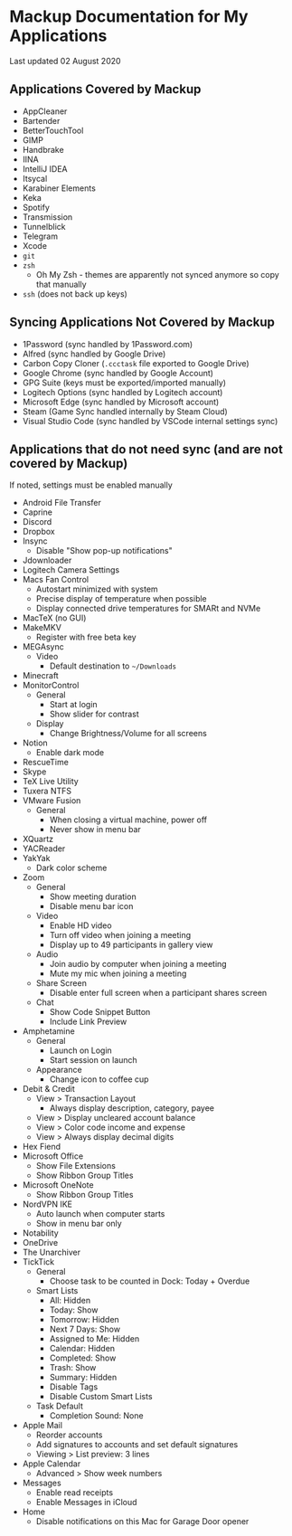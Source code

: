 # Mackup Documentation for My Applications

Last updated 02 August 2020

## Applications Covered by Mackup

- AppCleaner
- Bartender
- BetterTouchTool
- GIMP
- Handbrake
- IINA
- IntelliJ IDEA
- Itsycal
- Karabiner Elements
- Keka
- Spotify
- Transmission
- Tunnelblick
- Telegram
- Xcode
- `git`
- `zsh`
    - Oh My Zsh - themes are apparently not synced anymore so copy that manually
- `ssh` (does not back up keys)

## Syncing Applications Not Covered by Mackup

- 1Password (sync handled by 1Password.com)
- Alfred (sync handled by Google Drive)
- Carbon Copy Cloner (`.ccctask` file exported to Google Drive)
- Google Chrome (sync handled by Google Account)
- GPG Suite (keys must be exported/imported manually)
- Logitech Options (sync handled by Logitech account)
- Microsoft Edge (sync handled by Microsoft account)
- Steam (Game Sync handled internally by Steam Cloud)
- Visual Studio Code (sync handled by VSCode internal settings sync)

## Applications that do not need sync (and are not covered by Mackup)

If noted, settings must be enabled manually

- Android File Transfer
- Caprine
- Discord
- Dropbox
- Insync
    - Disable "Show pop-up notifications"
- Jdownloader
- Logitech Camera Settings
- Macs Fan Control
    - Autostart minimized with system
    - Precise display of temperature when possible
    - Display connected drive temperatures for SMARt and NVMe
- MacTeX (no GUI)
- MakeMKV
    - Register with free beta key
- MEGAsync
    - Video
        - Default destination to `~/Downloads`
- Minecraft
- MonitorControl
    - General
        - Start at login
        - Show slider for contrast
    - Display
        - Change Brightness/Volume for all screens
- Notion
    - Enable dark mode
- RescueTime
- Skype
- TeX Live Utility
- Tuxera NTFS
- VMware Fusion
    - General
        - When closing a virtual machine, power off
        - Never show in menu bar
- XQuartz
- YACReader
- YakYak
    - Dark color scheme
- Zoom
    - General
        - Show meeting duration
        - Disable menu bar icon
    - Video
        - Enable HD video
        - Turn off video when joining a meeting
        - Display up to 49 participants in gallery view
    - Audio
        - Join audio by computer when joining a meeting
        - Mute my mic when joining a meeting
    - Share Screen
        - Disable enter full screen when a participant shares screen
    - Chat
        - Show Code Snippet Button
        - Include Link Preview
- Amphetamine
    - General
        - Launch on Login
        - Start session on launch
    - Appearance
        - Change icon to coffee cup
- Debit & Credit
    - View > Transaction Layout
        - Always display description, category, payee
    - View > Display uncleared account balance
    - View > Color code income and expense
    - View > Always display decimal digits
- Hex Fiend
- Microsoft Office
    - Show File Extensions
    - Show Ribbon Group Titles
- Microsoft OneNote
    - Show Ribbon Group Titles
- NordVPN IKE
    - Auto launch when computer starts
    - Show in menu bar only
- Notability
- OneDrive
- The Unarchiver
- TickTick
    - General
        - Choose task to be counted in Dock: Today + Overdue
    - Smart Lists
        - All: Hidden
        - Today: Show
        - Tomorrow: Hidden
        - Next 7 Days: Show
        - Assigned to Me: Hidden
        - Calendar: Hidden
        - Completed: Show
        - Trash: Show
        - Summary: Hidden
        - Disable Tags
        - Disable Custom Smart Lists
    - Task Default
        - Completion Sound: None
- Apple Mail
    - Reorder accounts
    - Add signatures to accounts and set default signatures
    - Viewing > List preview: 3 lines
- Apple Calendar
    - Advanced > Show week numbers
- Messages
    - Enable read receipts
    - Enable Messages in iCloud
- Home
    - Disable notifications on this Mac for Garage Door opener
